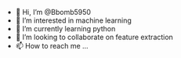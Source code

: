 - 👋 Hi, I’m @Bbomb5950
- 👀 I’m interested in machine learning
- 🌱 I’m currently learning python
- 💞️ I’m looking to collaborate on feature extraction
- 📫 How to reach me ...

<!---
Bbomb5950/Bbomb5950 is a ✨ special ✨ repository because its `README.md` (this file) appears on your GitHub profile.
You can click the Preview link to take a look at your changes.
--->
